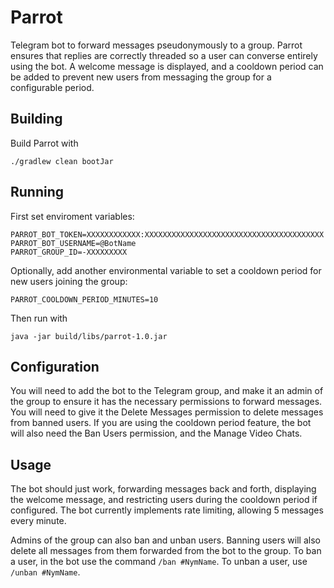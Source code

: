 # Parrot

Telegram bot to forward messages pseudonymously to a group. 
Parrot ensures that replies are correctly threaded so a user can converse entirely using the bot.
A welcome message is displayed, and a cooldown period can be added to prevent new users from messaging the group for a configurable period.

## Building

Build Parrot with

```shell
./gradlew clean bootJar
```

## Running

First set enviroment variables:
```shell
PARROT_BOT_TOKEN=XXXXXXXXXXXX:XXXXXXXXXXXXXXXXXXXXXXXXXXXXXXXXXXXXXXXX
PARROT_BOT_USERNAME=@BotName
PARROT_GROUP_ID=-XXXXXXXXX
```

Optionally, add another environmental variable to set a cooldown period for new users joining the group:
```shell
PARROT_COOLDOWN_PERIOD_MINUTES=10
```

Then run with
```
java -jar build/libs/parrot-1.0.jar
```

## Configuration

You will need to add the bot to the Telegram group, and make it an admin of the group to ensure it has the necessary permissions to forward messages.
You will need to give it the Delete Messages permission to delete messages from banned users.
If you are using the cooldown period feature, the bot will also need the Ban Users permission, and the Manage Video Chats.

## Usage

The bot should just work, forwarding messages back and forth, displaying the welcome message, and restricting users during the cooldown period if configured.
The bot currently implements rate limiting, allowing 5 messages every minute.

Admins of the group can also ban and unban users. Banning users will also delete all messages from them forwarded from the bot to the group.
To ban a user, in the bot use the command `/ban #NymName`. To unban a user, use `/unban #NymName`.